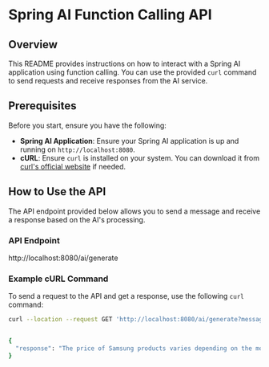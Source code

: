 # Spring AI Function Calling API

## Overview

This README provides instructions on how to interact with a Spring AI application using function calling. You can use the provided `curl` command to send requests and receive responses from the AI service.

## Prerequisites

Before you start, ensure you have the following:
- **Spring AI Application**: Ensure your Spring AI application is up and running on `http://localhost:8080`.
- **cURL**: Ensure `curl` is installed on your system. You can download it from [curl's official website](https://curl.se/download.html) if needed.

## How to Use the API

The API endpoint provided below allows you to send a message and receive a response based on the AI's processing.

### API Endpoint

http://localhost:8080/ai/generate


### Example cURL Command

To send a request to the API and get a response, use the following `curl` command:

```bash
curl --location --request GET 'http://localhost:8080/ai/generate?message=What%20is%20the%20price%20of%20samsung%20and%20what%20is%20the%20quantity%20available'


{
  "response": "The price of Samsung products varies depending on the model and retailer. Please check the latest prices on our website. The quantity available also varies by store and product."
}
